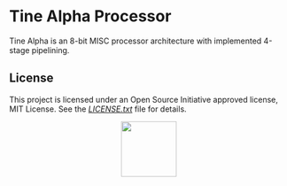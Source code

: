 # Tine Alpha Processor

Tine Alpha is an 8-bit MISC processor architecture with implemented 4-stage pipelining.

## License

This project is licensed under an Open Source Initiative approved license, MIT License. See the [*LICENSE.txt*](LICENSE.txt) file for details.

<p align="center">
  <a href="http://opensource.org/">
    <img src="https://opensource.org/files/osi_logo_bold_300X400_90ppi.png" width="100">
  </a>
</p>
